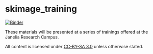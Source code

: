 # skimage_training

[![Binder](https://mybinder.org/badge_logo.svg)](https://mybinder.org/v2/gh/UlrikeBoehm/skimage_training/master)

These materials will be presented at a series of trainings offered at the Janelia Research Campus.

All content is licensed under [CC-BY-SA 3.0](http://creativecommons.org/licenses/by-sa/3.0/) unless otherwise stated.
